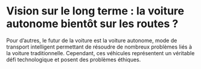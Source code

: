 # Vision sur le long terme : la voiture autonome bientôt sur les routes ?

Pour d’autres, le futur de la voiture est la voiture autonome, mode de transport intelligent permettant de résoudre de nombreux problèmes liés à la voiture traditionnelle. Cependant, ces véhicules représentent un véritable défi technologique et posent des problèmes éthiques. 
